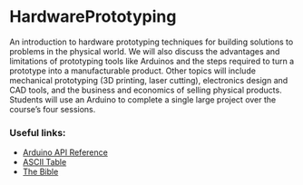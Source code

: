 # HardwarePrototyping
An introduction to hardware prototyping techniques for building solutions to problems in the physical world. We will also discuss the advantages and limitations of prototyping tools like Arduinos and the steps required to turn a prototype into a manufacturable product. Other topics will include mechanical prototyping (3D printing, laser cutting), electronics design and CAD tools, and the business and economics of selling physical products. Students will use an Arduino to complete a single large project over the course’s four sessions.


<h3>Useful links:</h3>
<ul>
  <li><a href="https://www.arduino.cc/en/Reference/HomePage">Arduino API Reference</a></li>
  <li><a href="http://asciitable.com">ASCII Table</a></li>
  <li><a href="http://artofelectronics.net">The Bible</a></li>
</ul>
